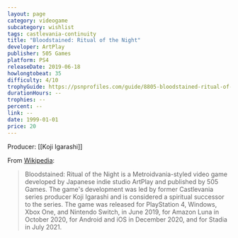 ```yaml
---
layout: page
category: videogame
subcategory: wishlist
tags: castlevania-continuity
title: "Bloodstained: Ritual of the Night"
developer: ArtPlay
publisher: 505 Games
platform: PS4
releaseDate: 2019-06-18
howlongtobeat: 35
difficulty: 4/10
trophyGuide: https://psnprofiles.com/guide/8805-bloodstained-ritual-of-the-night-trophy-guide
durationHours: --
trophies: --
percent: --
link: --
date: 1999-01-01
price: 20
---
```


Producer: [[Koji Igarashi]]

From [Wikipedia](https://en.wikipedia.org/wiki/Bloodstained:_Ritual_of_the_Night):

> Bloodstained: Ritual of the Night is a Metroidvania-styled video game developed by Japanese indie studio ArtPlay and published by 505 Games. The game's development was led by former Castlevania series producer Koji Igarashi and is considered a spiritual successor to the series. The game was released for PlayStation 4, Windows, Xbox One, and Nintendo Switch, in June 2019, for Amazon Luna in October 2020, for Android and iOS in December 2020, and for Stadia in July 2021.
